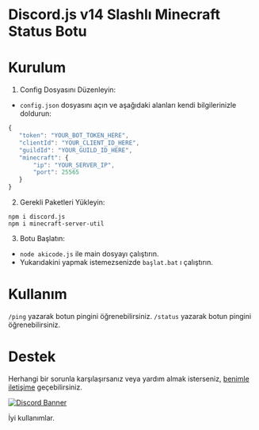 # Discord.js v14 Slashlı Minecraft Status Botu

# Kurulum
1. Config Dosyasını Düzenleyin:
 * ``config.json`` dosyasını açın ve aşağıdaki alanları kendi bilgilerinizle doldurun:
 ```js
{
    "token": "YOUR_BOT_TOKEN_HERE",
    "clientId": "YOUR_CLIENT_ID_HERE",
    "guildId": "YOUR_GUILD_ID_HERE",
    "minecraft": {
        "ip": "YOUR_SERVER_IP",
        "port": 25565
    }
}
```

2. Gerekli Paketleri Yükleyin:
```
npm i discord.js
npm i minecraft-server-util
```

3. Botu Başlatın:

- ``node akicode.js`` ile main dosyayı çalıştırın.
- Yukarıdakini yapmak istemezsenizde ``başlat.bat`` ı çalıştırın.

# Kullanım
``/ping`` yazarak botun pingini öğrenebilirsiniz. 
``/status`` yazarak botun pingini öğrenebilirsiniz. 

# Destek
Herhangi bir sorunla karşılaşırsanız veya yardım almak isterseniz, [benimle iletişime](https://discord.com/users/337545269845688361) geçebilirsiniz.


[![Discord Banner](https://api.weblutions.com/discord/invite/bdfd/)](https://discord.gg/bdfd)

İyi kullanımlar.